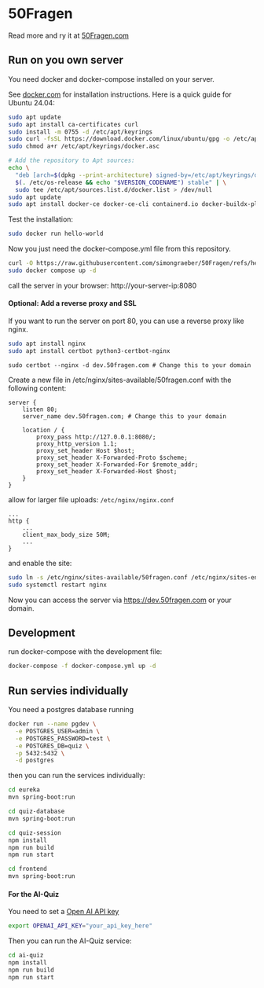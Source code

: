 # 50Fragen
Read more and ry it at [50Fragen.com](https://50fragen.com)

## Run on you own server
You need docker and docker-compose installed on your server.

See [docker.com](https://docs.docker.com/engine/install/ubuntu/) for installation instructions.
Here is a quick guide for Ubuntu 24.04:
```bash
sudo apt update
sudo apt install ca-certificates curl
sudo install -m 0755 -d /etc/apt/keyrings
sudo curl -fsSL https://download.docker.com/linux/ubuntu/gpg -o /etc/apt/keyrings/docker.asc
sudo chmod a+r /etc/apt/keyrings/docker.asc

# Add the repository to Apt sources:
echo \
  "deb [arch=$(dpkg --print-architecture) signed-by=/etc/apt/keyrings/docker.asc] https://download.docker.com/linux/ubuntu \
  $(. /etc/os-release && echo "$VERSION_CODENAME") stable" | \
  sudo tee /etc/apt/sources.list.d/docker.list > /dev/null
sudo apt update
sudo apt install docker-ce docker-ce-cli containerd.io docker-buildx-plugin docker-compose-plugin
```
Test the installation:
```bash
sudo docker run hello-world
```
Now you just need the docker-compose.yml file from this repository.
```bash
curl -O https://raw.githubusercontent.com/simongraeber/50Fragen/refs/heads/main/docker-compose.yml
sudo docker compose up -d
```
call the server in your browser: http://your-server-ip:8080

#### Optional: Add a reverse proxy and SSL
If you want to run the server on port 80, you can use a reverse proxy like nginx.
```bash
sudo apt install nginx
sudo apt install certbot python3-certbot-nginx
```

```
sudo certbot --nginx -d dev.50fragen.com # Change this to your domain
```
Create a new file in /etc/nginx/sites-available/50fragen.conf with the following content:
```nginx
server {
    listen 80;
    server_name dev.50fragen.com; # Change this to your domain

    location / {
        proxy_pass http://127.0.0.1:8080/;
        proxy_http_version 1.1;
        proxy_set_header Host $host;
        proxy_set_header X-Forwarded-Proto $scheme;
        proxy_set_header X-Forwarded-For $remote_addr;
        proxy_set_header X-Forwarded-Host $host;
    }
}
```
allow for larger file uploads: `/etc/nginx/nginx.conf`
```nginx
...
http {
    ...
    client_max_body_size 50M;
    ...
}
```
and enable the site:
```bash
sudo ln -s /etc/nginx/sites-available/50fragen.conf /etc/nginx/sites-enabled/
sudo systemctl restart nginx
```
Now you can access the server via https://dev.50fragen.com or your domain.

## Development
run docker-compose with the development file:
```bash
docker-compose -f docker-compose.yml up -d
```

## Run servies individually
You need a postgres database running
```bash
docker run --name pgdev \
  -e POSTGRES_USER=admin \
  -e POSTGRES_PASSWORD=test \
  -e POSTGRES_DB=quiz \
  -p 5432:5432 \
  -d postgres
 ````
then you can run the services individually:
```bash
cd eureka
mvn spring-boot:run
```
```bash
cd quiz-database
mvn spring-boot:run
```
```bash
cd quiz-session
npm install
npm run build
npm run start
```
```bash
cd frontend
mvn spring-boot:run
```
#### For the AI-Quiz
You need to set a [Open AI API key](https://platform.openai.com/account/api-keys)
```bash
export OPENAI_API_KEY="your_api_key_here"
```
Then you can run the AI-Quiz service:
```bash
cd ai-quiz
npm install
npm run build
npm run start
```
